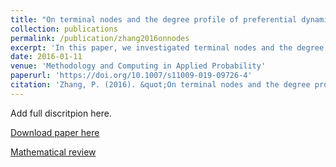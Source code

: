 ```yaml
---
title: "On terminal nodes and the degree profile of preferential dynamic attachment circuits"
collection: publications
permalink: /publication/zhang2016onnodes
excerpt: 'In this paper, we investigated terminal nodes and the degree profile in preferential dynamic attachment circuits. We showed that the number of terminal nodes followed a Gaussian law asymptotically. A generalized Pólya urn model was used to study the exact distribution of the degree of a specific node in the circuit.'
date: 2016-01-11
venue: 'Methodology and Computing in Applied Probability'
paperurl: 'https://doi.org/10.1007/s11009-019-09726-4'
citation: 'Zhang, P. (2016). &quot;On terminal nodes and the degree profile of preferential dynamic attachment circuits.&quot; In <i>2016 Proceedings of the Thirteenth Workshop on Analytic Algorithmics and Combinatorics (ANALCO)</i>, Arlington, VA, 80--92. SIAM, Philadelphia, PA.'
---
```

Add full discritpion here.

[Download paper here](https://doi.org/10.1137/1.9781611974324.9)

[Mathematical review](https://mathscinet.ams.org/mathscinet-getitem?mr=3480250)
